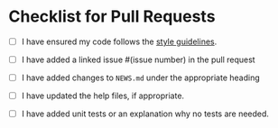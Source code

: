 # Checklist for Pull Requests

- [ ] I have ensured my code follows the [style guidelines](https://github.com/jasp-stats/jasp-desktop/blob/stable/Docs/development/r-style-guide.md).
<!---
-->
- [ ] I have added a linked issue #(issue number) in the pull request 
<!---
Example: 'Fixes #1234', or 'Fixes jasp-stats/INTERNAL-jasp#1234'.
See the documentation at https://docs.github.com/en/issues/tracking-your-work-with-issues/linking-a-pull-request-to-an-issue#linking-a-pull-request-to-an-issue-using-a-keyword
-->
- [ ] I have added changes to `NEWS.md` under the appropriate heading
<!---
  - 'Major changes' - if the pull request changed the default functionality of an analysis changes or adds a large new feature.
    - Examples of major changes: 
      - Addition of GORICA to jaspANOVA (large feature). 
      - Addition of GLM to jaspRegression (new analysis).
  - 'Minor changes' - if the pull request changed the default functionality of an analysis changes or adds a large new feature.
    - Examples of minor changes:
      - Adding a dropdown with new options to specify histogram bins jaspDescriptives.
      - Adding a new plot to jaspRegression.
  - 'Bugfixes'
    - Example
      - The variance check in the ANOVA was too strict.
-->
- [ ] I have updated the help files, if appropriate.
<!---
The help files are in inst/help.
Please update these if you add any new features, no matter how small.
Also use e.g., deepl to update the translated help files.
-->
- [ ] I have added unit tests or an explanation why no tests are needed.
<!---
Example: 'this bug is only reproducible in Jasp because it has to do with the state.'
-->
